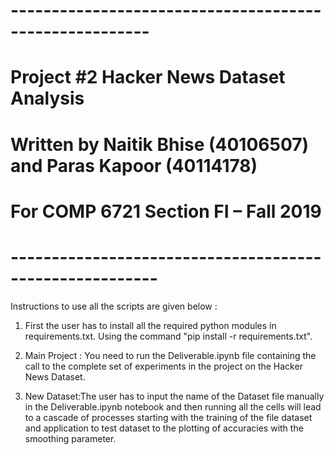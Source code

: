 # -------------------------------------------------------
# Project #2 Hacker News Dataset Analysis
# Written by Naitik Bhise (40106507) and Paras Kapoor (40114178)
# For COMP 6721 Section FI – Fall 2019
# --------------------------------------------------------


Instructions to use all the scripts are given below : 

1. First the user has to install all the required python modules in requirements.txt. Using the command "pip install -r requirements.txt".

2. Main Project :
  You need to run the Deliverable.ipynb file containing the call to the complete set of experiments in the project on the Hacker News Dataset. 

3. New Dataset:The user has to input the name of the Dataset file manually in the Deliverable.ipynb notebook and then running all the cells will lead to a cascade of processes starting with the training of the file dataset and application to test dataset to the plotting of accuracies with the smoothing parameter.
